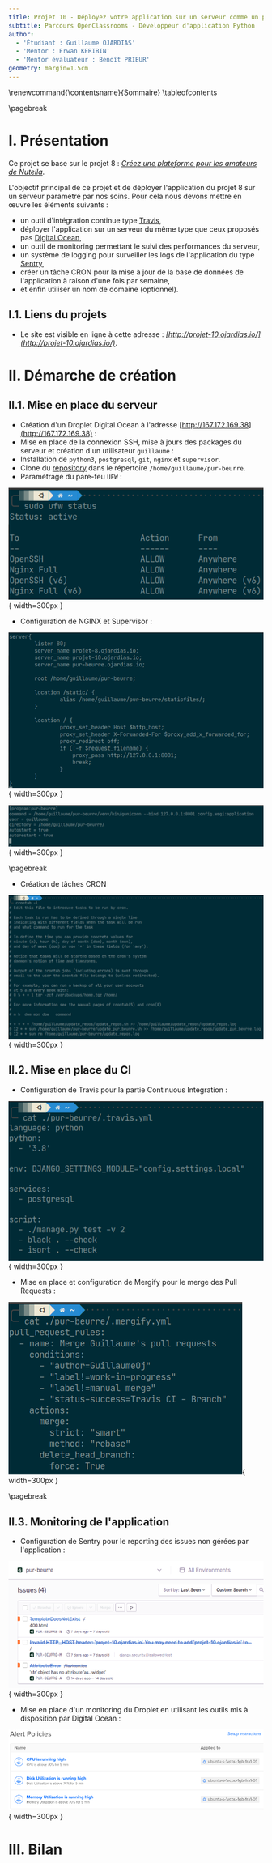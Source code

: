 ```yaml
---
title: Projet 10 - Déployez votre application sur un serveur comme un pro ! 
subtitle: Parcours OpenClassrooms - Développeur d'application Python
author:
  - 'Étudiant : Guillaume OJARDIAS'
  - 'Mentor : Erwan KERIBIN'
  - 'Mentor évaluateur : Benoît PRIEUR'
geometry: margin=1.5cm
---
```

\renewcommand{\contentsname}{Sommaire}
\tableofcontents

\pagebreak
# I. Présentation

Ce projet se base sur le projet 8 : _[Créez une plateforme pour les amateurs de Nutella](https://openclassrooms.com/fr/paths/68/projects/159/assignment)_.

L'objectif principal de ce projet et de déployer l'application du projet 8 sur un serveur paramétré par nos soins. Pour cela nous devons mettre en œuvre les éléments suivants :
- un outil d'intégration continue type [Travis](https://travis-ci.com/),
- déployer l'application sur un serveur du même type que ceux proposés pas [Digital Ocean](https://www.digitalocean.com/),
- un outil de monitoring permettant le suivi des performances du serveur,
- un système de logging pour surveiller les logs de l'application du type [Sentry](https://sentry.io/welcome/),
- créer un tâche CRON pour la mise à jour de la base de données de l'application à raison d'une fois par semaine,
- et enfin utiliser un nom de domaine (optionnel).

## I.1. Liens du projets

- Le site est visible en ligne à cette adresse : _[http://projet-10.ojardias.io/](http://projet-10.ojardias.io/)_.

# II. Démarche de création

## II.1. Mise en place du serveur

- Création d'un Droplet Digital Ocean à l'adresse [http://167.172.169.38](http://167.172.169.38) :
- Mise en place de la connexion SSH, mise à jours des packages du serveur et création d'un utilisateur `guillaume` :
- Installation de `python3`, `postgresql`, `git`, `nginx` et `supervisor`.
- Clone du [repository](https://github.com/GuillaumeOj/Pur-Beurre) dans le répertoire `/home/guillaume/pur-beurre`. 
- Paramétrage du pare-feu `UFW` :

![Configuration de UFW](img/01-UFW-Status.png){ width=300px }

- Configuration de NGINX et Supervisor :

![Configuration de NGINX](img/02-Configuration-NGINX.png){ width=300px }

![Configuration de supervisor](img/03-Configuration-Supervisor.png){ width=300px }

\pagebreak
- Création de tâches CRON

![Mise en place de tâches CRON](img/04-Cron-tasks.png){ width=300px }


## II.2. Mise en place du CI

- Configuration de Travis pour la partie Continuous Integration :

![Configuration de Travis](img/05-Configuration-Travis.png){ width=300px }

- Mise en place et configuration de Mergify pour le merge des Pull Requests :

![Configuration de Mergify](img/06-Configuration-Mergify.png){ width=300px }


\pagebreak
## II.3. Monitoring de l'application

- Configuration de Sentry pour le reporting des issues non gérées par l'application :

![Dashboard de Sentry](img/07-Dahsboard-Sentry.png){ width=300px }

- Mise en place d'un monitoring du Droplet en utilisant les outils mis à disposition par Digital Ocean :

![Monitoring Digital Ocean](img/08-Monitoring-Digital-Ocean.png){ width=300px }

# III. Bilan

